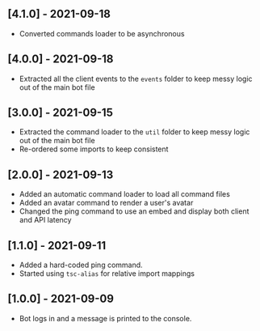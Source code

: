 ## **[4.1.0]** - 2021-09-18
* Converted commands loader to be asynchronous

## **[4.0.0]** - 2021-09-18
* Extracted all the client events to the `events` folder to keep messy logic out of the main bot file

## **[3.0.0]** - 2021-09-15
* Extracted the command loader to the `util` folder to keep messy logic out of the main bot file
* Re-ordered some imports to keep consistent

## **[2.0.0]** - 2021-09-13
* Added an automatic command loader to load all command files
* Added an avatar command to render a user's avatar
* Changed the ping command to use an embed and display both client and API latency

## **[1.1.0]** - 2021-09-11
* Added a hard-coded ping command.
* Started using `tsc-alias` for relative import mappings

## **[1.0.0]** - 2021-09-09
* Bot logs in and a message is printed to the console.
